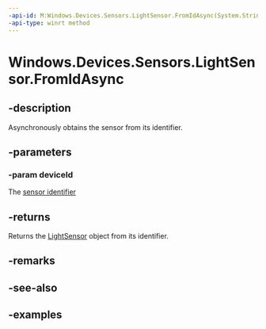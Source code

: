 ```yaml
---
-api-id: M:Windows.Devices.Sensors.LightSensor.FromIdAsync(System.String)
-api-type: winrt method
---
```


<!-- Method syntax.
public IAsyncOperation<LightSensor> LightSensor.FromIdAsync(String deviceId)
-->

# Windows.Devices.Sensors.LightSensor.FromIdAsync

## -description
Asynchronously obtains the sensor from its identifier.

## -parameters
### -param deviceId
The [sensor identifier](https://docs.microsoft.com/windows-hardware/drivers/install/device-instance-ids)

## -returns
Returns the [LightSensor](LightSensor.md) object from its identifier.

## -remarks

## -see-also

## -examples

